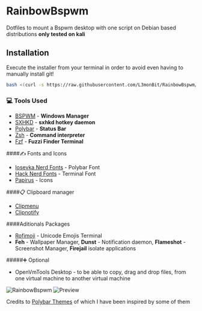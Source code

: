 # RainbowBspwm
Dotfiles to mount a Bspwm desktop with one script on Debian based distributions **only tested on kali**

## Installation
Execute the installer from your terminal in order to avoid even having to manually install git!

```bash
bash <(curl -s https://raw.githubusercontent.com/L3monBit/RainbowBspwm/main/install.sh)
```

### 💻 Tools Used
* [BSPWM](https://github.com/baskerville/bspwm) -  **Windows Manager**
* [SXHKD](https://github.com/baskerville/bspwm) - **sxhkd hotkey daemon**
* [Polybar](https://github.com/polybar/polybar) - **Status Bar**
* [Zsh]() - **Command interpreter**
* [Fzf](https://github.com/junegunn/fzf) - **Fuzzi Finder Terminal**

####✍ Fonts and Icons
* [Iosevka Nerd Fonts](https://www.nerdfonts.com/) - Polybar Font
* [Hack Nerd Fonts](https://www.nerdfonts.com/) - Terminal Font
* [Papirus](https://github.com/PapirusDevelopmentTeam/papirus-icon-theme) - Icons

####📋 Clipboard manager 
* [Clipmenu](https://github.com/cdown/clipmenu)
* [Clipnotify](https://github.com/cdown/clipnotify)

####Aditionals Packages
* [Rofimoji](https://github.com/fdw/rofimoji) - Unicode Emojis Terminal
*  **Feh** - Wallpaper Manager, **Dunst** - Notification daemon, **Flameshot** - Screenshot Manager, **Firejail**  isolate applications

#####➕ Optional
* OpenVmTools Desktop - to be able to copy, drag and drop files, from one virtual machine to another virtual machine

![RainbowBspwm](https://github.com/L3monBit/RainbowBspwm/blob/main/Preview/RainBowBspwm.png)
![Preview](https://github.com/L3monBit/RainbowBspwm/blob/main/Preview/20220102_142105.gif)

Credits to [Polybar Themes](https://github.com/adi1090x/polybar-themes) of which I have been inspired by some of them
